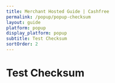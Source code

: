 ```yaml
---
title: Merchant Hosted Guide | Cashfree
permalink: /popup/popup-checksum
layout: guide
platform: popup
display_platform: popup
subtitle: Test Checksum
sortOrder: 2
---
```


# Test Checksum

<ChecksumContainer type="embedded"> </ChecksumContainer>